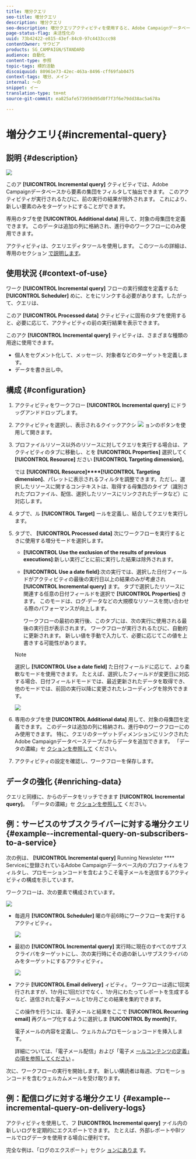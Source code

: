 ```yaml
---
title: 増分クエリ
seo-title: 増分クエリ
description: 増分クエリ
seo-description: 増分クエリアクティビティを使用すると、Adobe Campaignデータベースから要素の集合をフィルタして抽出できます。
page-status-flag: 未活性化の
uuid: 73b42422-e815-43ef-84c0-97c4433ccc98
contentOwner: サウビア
products: SG_CAMPAIGN/STANDARD
audience: 自動化
content-type: 参照
topic-tags: 標的活動
discoiquuid: 80961e73-42ec-463a-8496-cff69fab0475
context-tags: 増分、メイン
internal: 〜の
snippet: イー
translation-type: tm+mt
source-git-commit: ea825afe573959d95d0f7f3f6e79dd38ac5a678a

---
```



# 増分クエリ{#incremental-query}

## 説明 {#description}

![](assets/incremental.png)

このア **[!UICONTROL Incremental query]** クティビティでは、Adobe Campaignデータベースから要素の集団をフィルタして抽出できます。 このアクティビティが実行されるたびに、前の実行の結果が除外されます。 これにより、新しい要素のみをターゲットにすることができます。

専用のタブを使 **[!UICONTROL Additional data]** 用して、対象の母集団を定義できます。 このデータは追加の列に格納され、進行中のワークフローにのみ使用できます。

アクティビティは、クエリエディタツールを使用します。 このツールの詳細は、専用のセクション [で説明します](../../automating/using/editing-queries.md#about-query-editor)。

## 使用状況 {#context-of-use}

ワーク **[!UICONTROL Incremental query]** フローの実行頻度を定義するた **[!UICONTROL Scheduler]** めに、とをにリンクする必要があります。したがって、クエリは、

このア **[!UICONTROL Processed data]** クティビティに固有のタブを使用すると、必要に応じて、アクティビティの前の実行結果を表示できます。

このアク **[!UICONTROL Incremental query]** ティビティは、さまざまな種類の用途に使用できます。

* 個人をセグメント化して、メッセージ、対象者などのターゲットを定義します。
* データを書き出し中。

## 構成 {#configuration}

1. アクティビティをワークフロー **[!UICONTROL Incremental query]** にドラッグアンドドロップします。
1. アクティビティを選択し、表示されるクイックアクシ ![](assets/edit_darkgrey-24px.png) ョンのボタンを使用して開きます。
1. プロファイルリソース以外のリソースに対してクエリを実行する場合は、アクティビティのタブに移動し、とを **[!UICONTROL Properties]** 選択してく **[!UICONTROL Resource]** ださい **[!UICONTROL Targeting dimension]**。

   では **[!UICONTROL Resource]****[!UICONTROL Targeting dimension]**、パレットに表示されるフィルタを調整できます。ただし、選択したリソースに関するコンテキストは、取得する母集団のタイプ（識別されたプロファイル、配信、選択したリソースにリンクされたデータなど）に対応します。

1. タブで、ル **[!UICONTROL Target]** ールを定義し、結合してクエリを実行します。
1. タブで、 **[!UICONTROL Processed data]** 次にワークフローを実行するときに使用する増分モードを選択します。

   * **[!UICONTROL Use the exclusion of the results of previous executions]**:新しい実行ごとに前に実行した結果は除外されます。
   * **[!UICONTROL Use a date field]**:次の実行では、選択した日付フィールドがアクティビティの最後の実行日以上の結果のみが考慮され **[!UICONTROL Incremental query]** ます。 タブで選択したリソースに関連する任意の日付フィールドを選択で **[!UICONTROL Properties]** きます。 このモードは、ログ·データなどの大規模なリソースを問い合わせる際のパフォーマンスが向上します。

      ワークフローの最初の実行後、このタブには、次の実行に使用される最後の実行日が表示されます。 ワークフローが実行されるたびに、自動的に更新されます。 新しい値を手動で入力して、必要に応じてこの値を上書きする可能性があります。
   >[!NOTE]
   >
   >選択し **[!UICONTROL Use a date field]** た日付フィールドに応じて、より柔軟なモードを使用できます。 たとえば、選択したフィールドが変更日に対応する場合、日付フィールドモードでは、最近更新されたデータを取得でき、他のモードでは、前回の実行以降に変更されたレコーディングを除外できます。

   ![](assets/incremental_query_usedatefield.png)

1. 専用のタブを使 **[!UICONTROL Additional data]** 用して、対象の母集団を定義できます。 このデータは追加の列に格納され、進行中のワークフローにのみ使用できます。 特に、クエリのターゲットディメンションにリンクされたAdobe Campaignデータベーステーブルからデータを追加できます。 「データの濃縮」セ [クションを参照して](../../automating/using/query.md#enriching-data) ください。
1. アクティビティの設定を確認し、ワークフローを保存します。

## データの強化 {#enriching-data}

クエリと同様に、からのデータをリッチできます **[!UICONTROL Incremental query]**。 「データの濃縮」セ [クションを参照して](../../automating/using/query.md#enriching-data) ください。

## 例：サービスのサブスクライバーに対する増分クエリ {#example--incremental-query-on-subscribers-to-a-service}

次の例は、 **[!UICONTROL Incremental query]** Running Newsleter **** Serviceに登録されているAdobe Campaignデータベース内のプロファイルをフィルタし、プロモーションコードを含むようこそ電子メールを送信するアクティビティの構成を示しています。

ワークフローは、次の要素で構成されています。

![](assets/incremental_query_example1.png)

* 毎週月 **[!UICONTROL Scheduler]** 曜の午前6時にワークフローを実行するアクティビティ。

   ![](assets/incremental_query_example2.png)

* 最初の **[!UICONTROL Incremental query]** 実行時に現在のすべてのサブスクライバをターゲットにし、次の実行時にその週の新しいサブスクライバのみをターゲットにするアクティビティ。

   ![](assets/incremental_query_example3.png)

* アクテ **[!UICONTROL Email delivery]** ィビティ。 ワークフローは週に1回実行されますが、1か月に1回だけでなく、1か月にわたってレポートを生成するなど、送信された電子メールと1か月ごとの結果を集約できます。

   この操作を行うには、電子メールと結果をここで **[!UICONTROL Recurring email]** 再グループ化するように選択しま **[!UICONTROL By month]**&#x200B;す。

   電子メールの内容を定義し、ウェルカムプロモーションコードを挿入します。

   詳細については、「電子メール配信」および「電子メ [ールコンテンツ](../../automating/using/email-delivery.md)[の定義」の項を参照してください](../../designing/using/personalization.md) 。

次に、ワークフローの実行を開始します。 新しい購読者は毎週、プロモーションコードを含むウェルカムメールを受け取ります。

## 例：配信ログに対する増分クエリ {#example--incremental-query-on-delivery-logs}

アクティビティを使用して、フ **[!UICONTROL Incremental query]** ァイル内の新しいログを定期的にエクスポートできます。 たとえば、外部レポートやBIツールでログデータを使用する場合に便利です。

完全な例は、「ログのエクスポート」セクシ [ョンにありま](../../automating/using/exporting-logs.md) す。
